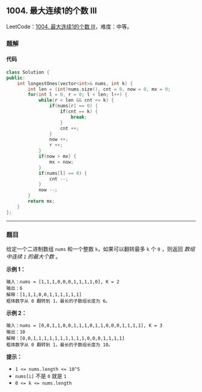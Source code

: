 ## 1004. 最大连续1的个数 III

LeetCode：[1004. 最大连续1的个数 III](https://leetcode.cn/problems/max-consecutive-ones-iii/)，难度：中等。

### 题解

#### 代码

```c++
class Solution {
public:
    int longestOnes(vector<int>& nums, int k) {
        int len = (int)nums.size(), cnt = 0, now = 0, mx = 0;
        for(int l = 0, r = 0; l < len; l++) {
            while(r < len && cnt <= k) {
                if(nums[r] == 0) {
                    if(cnt == k) {
                        break;
                    }
                    cnt ++;
                }
                now ++;
                r ++;
            }
            if(now > mx) {
                mx = now;
            }
            if(nums[l] == 0) {
                cnt --;
            }
            now --;
        }
        return mx;
    }
};
```



---



### 题目

给定一个二进制数组 `nums` 和一个整数 `k`，如果可以翻转最多 `k` 个 `0` ，则返回 *数组中连续 `1` 的最大个数* 。

 

**示例 1：**

```
输入：nums = [1,1,1,0,0,0,1,1,1,1,0], K = 2
输出：6
解释：[1,1,1,0,0,1,1,1,1,1,1]
粗体数字从 0 翻转到 1，最长的子数组长度为 6。
```

**示例 2：**

```
输入：nums = [0,0,1,1,0,0,1,1,1,0,1,1,0,0,0,1,1,1,1], K = 3
输出：10
解释：[0,0,1,1,1,1,1,1,1,1,1,1,0,0,0,1,1,1,1]
粗体数字从 0 翻转到 1，最长的子数组长度为 10。
```

 

**提示：**

- `1 <= nums.length <= 10^5`
- `nums[i]` 不是 `0` 就是 `1`
- `0 <= k <= nums.length`


